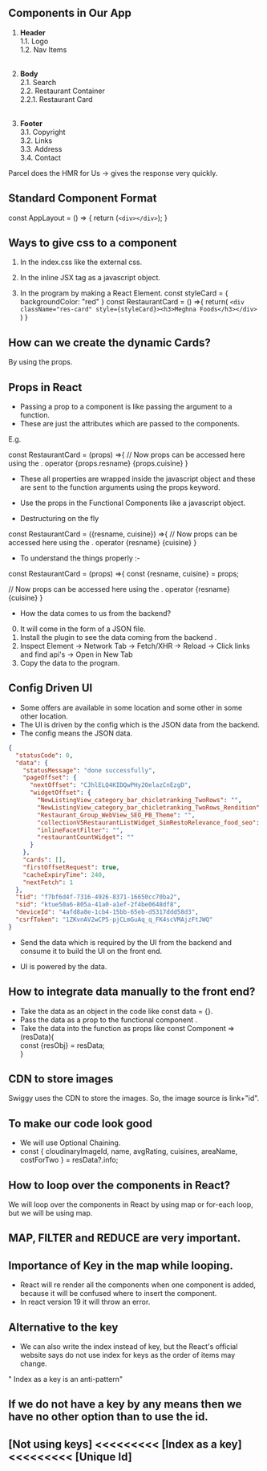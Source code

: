## Components in Our App
1. **Header**<br>
   1.1. Logo <br>
   1.2. Nav Items<br><br>

2. **Body**<br>
   2.1. Search<br>
   2.2. Restaurant  Container<br>
        2.2.1. Restaurant Card<br><br>

3. **Footer**<br>
   3.1. Copyright<br>
   3.2. Links<br>
   3.3. Address<br>
   3.4. Contact<br>

Parcel does the HMR for Us -> gives the response very quickly. 

## Standard Component Format

const AppLayout = () => {
    return (`<div></div>`);
}

## Ways to give css to a component
1. In the index.css like the external css.

2. In the inline JSX tag as a javascript object.
<div className="res-card" style={{backgroundColor: "red"}}>

3. In the program by making a React Element.
const styleCard = {
   backgroundColor: "red"
}
const RestaurantCard = () =>{
    return(
        `<div className="res-card" style={styleCard}><h3>Meghna Foods</h3></div>`
    )
}

## How can we create the dynamic Cards?
By using the props.

## Props in React 
- Passing a prop to a component is like passing the argument to a function.
- These are just the attributes which are passed to the components.

E.g.
<RestaurantCard 
resname = "McDonald's"
cuisine = "American"
/>

const RestaurantCard = (props) =>{
   // Now props can be accessed here using the . operator
   {props.resname}
   {props.cuisine}
}

- These all properties are wrapped inside the javascript object and these 
  are sent to the function arguments using the props keyword.

- Use the props in the Functional Components like a javascript object.

- Destructuring on the fly
<RestaurantCard 
resname = "McDonald's"
cuisine = "American"
/>

const RestaurantCard = ({resname, cuisine}) =>{
   // Now props can be accessed here using the . operator
   {resname}
   {cuisine}
}

- To understand the things properly :-

const RestaurantCard = (props) =>{
   const {resname, cuisine} = props;

   // Now props can be accessed here using the . operator
   {resname}
   {cuisine}
}

- How the data comes to us from the backend?
0. It will come in the form of a JSON file.
1. Install the plugin to see the data coming from the backend .
2. Inspect Element -> Network Tab -> Fetch/XHR -> Reload -> Click links and find api's -> Open in New Tab
3. Copy the data to the program.


## Config Driven UI
- Some offers are available in some location and some other in some other location.
- The UI is driven by the config which is the JSON data from the backend.
- The config means the JSON data.

```json
{
  "statusCode": 0,
  "data": {
    "statusMessage": "done successfully",
    "pageOffset": {
      "nextOffset": "CJhlELQ4KIDQwPHy2OelazCnEzgD",
      "widgetOffset": {
        "NewListingView_category_bar_chicletranking_TwoRows": "",
        "NewListingView_category_bar_chicletranking_TwoRows_Rendition": "",
        "Restaurant_Group_WebView_SEO_PB_Theme": "",
        "collectionV5RestaurantListWidget_SimRestoRelevance_food_seo": "9",
        "inlineFacetFilter": "",
        "restaurantCountWidget": ""
      }
    },
    "cards": [],
    "firstOffsetRequest": true,
    "cacheExpiryTime": 240,
    "nextFetch": 1
  },
  "tid": "f7bf6d4f-7316-4926-8371-16650cc70ba2",
  "sid": "ktue50a6-805a-41a0-a1ef-2f4be0648df8",
  "deviceId": "4afd8a8e-1cb4-15bb-65eb-d5317ddd58d3",
  "csrfToken": "1ZKvnAV2wCP5-pjCLmGuAq_q_FK4scVMAjzFtJWQ"
}
```

- Send the data which is required by the UI from the backend and consume it to build the UI on the front end.

- UI is powered by the data.

## How to integrate data manually to the front end?
- Take the data as an object in the code like const data = {}.
- Pass the data as a prop to the functional component <Component resData={data}/>.
- Take the data into the function as props like
   const Component => (resData){ <br>
      const {resObj} = resData; <br>
   }

## CDN to store images
Swiggy uses the CDN to store the images. So, the image source is link+"id".

## To make our code look good
- We will use Optional Chaining.
- const { cloudinaryImageId, name, avgRating, cuisines, areaName, costForTwo } = resData?.info;

## How to loop over the components in React?
We will loop over the components in React by using map or for-each loop, but we will be using map.

## MAP, FILTER and REDUCE are very important.

## Importance of Key in the map while looping.
- React will re render all the components when one component is added, because it will be confused where to insert the component.
- In react version 19 it will throw an error.

## Alternative to the key
- We can also write the index instead of key, but the React's official website says do not use index for keys as the order of items may change.

" Index as a key is an anti-pattern"

## If we do not have a key by any means then we have no other option than to use the id.

## [Not using keys] <<<<<<<<< [Index as a key] <<<<<<<<< [Unique Id] 

